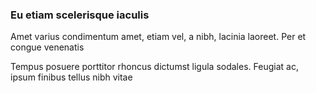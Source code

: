 ### Eu etiam scelerisque iaculis

Amet varius condimentum amet, etiam vel, a nibh, lacinia laoreet. Per et congue venenatis

Tempus posuere porttitor rhoncus dictumst ligula sodales. Feugiat ac, ipsum finibus tellus nibh vitae


